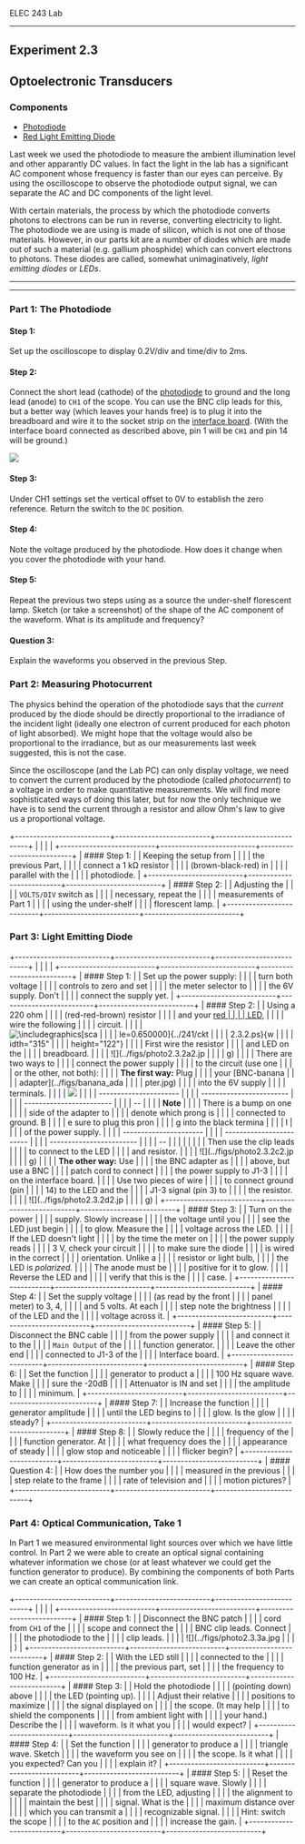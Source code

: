 ELEC 243 Lab

------------------------------------------------------------------------

Experiment 2.3
--------------

Optoelectronic Transducers
--------------------------

### Components

-   [Photodiode](../figs/photo_diode.jpg)
-   [Red Light Emitting Diode](../figs/red_led.jpg)

Last week we used the photodiode to measure the ambient illumination
level and other apparantly DC values. In fact the light in the lab has a
significant AC component whose frequency is faster than our eyes can
perceive. By using the oscilloscope to observe the photodiode output
signal, we can separate the AC and DC components of the light level.

With certain materials, the process by which the photodiode converts
photons to electrons can be run in reverse, converting electricity to
light. The photodiode we are using is made of silicon, which is not one
of those materials. However, in our parts kit are a number of diodes
which are made out of such a material (e.g. gallium phosphide) which can
convert electrons to photons. These diodes are called, somewhat
unimaginatively, *light emitting diodes* or *LEDs*.

  ------------------------ ------------------------ ------------------------
                                                    
  ------------------------ ------------------------ ------------------------

### Part 1: The Photodiode

#### Step 1:

Set up the oscilloscope to display 0.2V/div and time/div to 2ms.

#### Step 2:

Connect the short lead (cathode) of the
[photodiode](../figs/photo_diode.jpg) to ground and the long lead (anode)
to `CH1` of the scope. You can use the BNC clip leads for this, but a
better way (which leaves your hands free) is to plug it into the
breadboard and wire it to the socket strip on the [interface
board](../unilab/interface.html#interface_socket). (With the interface
board connected as described above, pin 1 will be `CH1` and pin 14 will
be ground.)

![](../figs/photo2.3.1a1.jpg)

#### Step 3:

Under CH1 settings set the vertical offset to 0V to establish the zero
reference. Return the switch to the `DC` position.

#### Step 4:

Note the voltage produced by the photodiode. How does it change when you
cover the photodiode with your hand.

#### Step 5:

Repeat the previous two steps using as a source the under-shelf
florescent lamp. Sketch (or take a screenshot) of the shape of the AC
component of the waveform. What is its amplitude and frequency?

#### Question 3:

Explain the waveforms you observed in the previous Step.

### Part 2: Measuring Photocurrent

The physics behind the operation of the photodiode says that the
*current* produced by the diode should be directly proportional to the
irradiance of the incident light (ideally one electron of current
produced for each photon of light absorbed). We might hope that the
voltage would also be proportional to the irradiance, but as our
measurements last week suggested, this is not the case.

Since the oscilloscope (and the Lab PC) can only display voltage, we
need to convert the current produced by the photodiode (called
*photocurrent*) to a voltage in order to make quantitative measurements.
We will find more sophisticated ways of doing this later, but for now
the only technique we have is to send the current through a resistor and
allow Ohm's law to give us a proportional voltage.

+--------------------------+--------------------------+--------------------------+
|                          |                          |                          |
+--------------------------+--------------------------+--------------------------+
| #### Step 1:             |                          | Keeping the setup from   |
|                          |                          | the previous Part,       |
|                          |                          | connect a 1 kΩ resistor  |
|                          |                          | (brown-black-red) in     |
|                          |                          | parallel with the        |
|                          |                          | photodiode.              |
+--------------------------+--------------------------+--------------------------+
| #### Step 2:             |                          | Adjusting the            |
|                          |                          | `VOLTS/DIV` switch as    |
|                          |                          | necessary, repeat the    |
|                          |                          | measurements of Part 1   |
|                          |                          | using the under-shelf    |
|                          |                          | florescent lamp.         |
+--------------------------+--------------------------+--------------------------+

### Part 3: Light Emitting Diode

+--------------------------+--------------------------+--------------------------+
|                          |                          |                          |
+--------------------------+--------------------------+--------------------------+
| #### Step 1:             |                          | Set up the power supply: |
|                          |                          | turn both voltage        |
|                          |                          | controls to zero and set |
|                          |                          | the meter selector to    |
|                          |                          | the 6V supply. Don't     |
|                          |                          | connect the supply yet.  |
+--------------------------+--------------------------+--------------------------+
| #### Step 2:             |                          | Using a 220 ohm          |
|                          |                          | (red-red-brown) resistor |
|                          |                          | and your [red            |
|                          |                          | LED](../figs/red_led.jpg),  |
|                          |                          | wire the following       |
|                          |                          | circuit.                 |
|                          |                          | ![\\includegraphics\[sca |
|                          |                          | le=0.650000\]{../241/ckt |
|                          |                          | 2.3.2.ps}](img222.png){w |
|                          |                          | idth="315"               |
|                          |                          | height="122"}            |
|                          |                          | First wire the resistor  |
|                          |                          | and LED on the           |
|                          |                          | breadboard.              |
|                          |                          | ![](../figs/photo2.3.2a2.jp |
|                          |                          | g)                       |
|                          |                          | There are two ways to    |
|                          |                          | connect the power supply |
|                          |                          | to the circuit (use one  |
|                          |                          | or the other, not both): |
|                          |                          | **The first way:** Plug  |
|                          |                          | your [BNC-banana         |
|                          |                          | adapter](../figs/banana_ada |
|                          |                          | pter.jpg)                |
|                          |                          | into the 6V supply       |
|                          |                          | terminals.               |
|                          |                          | ![](../figs/dc_bnc.jpg)     |
|                          |                          |   ---------------------- |
|                          |                          | ------------------------ |
|                          |                          | ------------------------ |
|                          |                          | --                       |
|                          |                          |   **Note**               |
|                          |                          |   There is a bump on one |
|                          |                          |  side of the adapter to  |
|                          |                          | denote which prong is    |
|                          |                          |   connected to ground. B |
|                          |                          | e sure to plug this pron |
|                          |                          | g into the black termina |
|                          |                          | l                        |
|                          |                          |   of the power supply.   |
|                          |                          |   ---------------------- |
|                          |                          | ------------------------ |
|                          |                          | ------------------------ |
|                          |                          | --                       |
|                          |                          |                          |
|                          |                          | Then use the clip leads  |
|                          |                          | to connect to the LED    |
|                          |                          | and resistor.            |
|                          |                          | ![](../figs/photo2.3.2c2.jp |
|                          |                          | g)                       |
|                          |                          | **The other way:** Use   |
|                          |                          | the BNC adapter as       |
|                          |                          | above, but use a BNC     |
|                          |                          | patch cord to connect    |
|                          |                          | the power supply to J1-3 |
|                          |                          | on the interface board.  |
|                          |                          | Use two pieces of wire   |
|                          |                          | to connect ground (pin   |
|                          |                          | 14) to the LED and the   |
|                          |                          | J1-3 signal (pin 3) to   |
|                          |                          | the resistor.            |
|                          |                          | ![](../figs/photo2.3.2d2.jp |
|                          |                          | g)                       |
+--------------------------+--------------------------+--------------------------+
| #### Step 3:             |                          | Turn on the power        |
|                          |                          | supply. Slowly increase  |
|                          |                          | the voltage until you    |
|                          |                          | see the LED just begin   |
|                          |                          | to glow. Measure the     |
|                          |                          | voltage across the LED.  |
|                          |                          | If the LED doesn't light |
|                          |                          | by the time the meter on |
|                          |                          | the power supply reads   |
|                          |                          | 3 V, check your circuit  |
|                          |                          | to make sure the diode   |
|                          |                          | is wired in the correct  |
|                          |                          | orientation. Unlike a    |
|                          |                          | resistor or light bulb,  |
|                          |                          | the LED is *polarized.*  |
|                          |                          | The anode must be        |
|                          |                          | positive for it to glow. |
|                          |                          | Reverse the LED and      |
|                          |                          | verify that this is the  |
|                          |                          | case.                    |
+--------------------------+--------------------------+--------------------------+
| #### Step 4:             |                          | Set the supply voltage   |
|                          |                          | (as read by the front    |
|                          |                          | panel meter) to 3, 4,    |
|                          |                          | and 5 volts. At each     |
|                          |                          | step note the brightness |
|                          |                          | of the LED and the       |
|                          |                          | voltage across it.       |
+--------------------------+--------------------------+--------------------------+
| #### Step 5:             |                          | Disconnect the BNC cable |
|                          |                          | from the power supply    |
|                          |                          | and connect it to the    |
|                          |                          | `Main Output` of the     |
|                          |                          | function generator.      |
|                          |                          | Leave the other end      |
|                          |                          | connected to J1-3 of the |
|                          |                          | Interface board.         |
+--------------------------+--------------------------+--------------------------+
| #### Step 6:             |                          | Set the function         |
|                          |                          | generator to product a   |
|                          |                          | 100 Hz square wave. Make |
|                          |                          | sure the -20dB           |
|                          |                          | Attenuator is IN and set |
|                          |                          | the amplitude to         |
|                          |                          | minimum.                 |
+--------------------------+--------------------------+--------------------------+
| #### Step 7:             |                          | Increase the function    |
|                          |                          | generator amplitude      |
|                          |                          | until the LED begins to  |
|                          |                          | glow. Is the glow        |
|                          |                          | steady?                  |
+--------------------------+--------------------------+--------------------------+
| #### Step 8:             |                          | Slowly reduce the        |
|                          |                          | frequency of the         |
|                          |                          | function generator. At   |
|                          |                          | what frequency does the  |
|                          |                          | appearance of steady     |
|                          |                          | glow stop and noticeable |
|                          |                          | flicker begin?           |
+--------------------------+--------------------------+--------------------------+
| #### Question 4:         |                          | How does the number you  |
|                          |                          | measured in the previous |
|                          |                          | step relate to the frame |
|                          |                          | rate of television and   |
|                          |                          | motion pictures?         |
+--------------------------+--------------------------+--------------------------+

### Part 4: Optical Communication, Take 1

In Part 1 we measured environmental light sources over which we have
little control. In Part 2 we were able to create an optical signal
containing whatever information we chose (or at least whatever we could
get the function generator to produce). By combining the components of
both Parts we can create an optical communication link.

+--------------------------+--------------------------+--------------------------+
|                          |                          |                          |
+--------------------------+--------------------------+--------------------------+
| #### Step 1:             |                          | Disconnect the BNC patch |
|                          |                          | cord from `CH1` of the   |
|                          |                          | scope and connect the    |
|                          |                          | BNC clip leads. Connect  |
|                          |                          | the photodiode to the    |
|                          |                          | clip leads.              |
|                          |                          | ![](../figs/photo2.3.3a.jpg |
|                          |                          | )                        |
+--------------------------+--------------------------+--------------------------+
| #### Step 2:             |                          | With the LED still       |
|                          |                          | connected to the         |
|                          |                          | function generator as in |
|                          |                          | the previous part, set   |
|                          |                          | the frequency to 100 Hz. |
+--------------------------+--------------------------+--------------------------+
| #### Step 3:             |                          | Hold the photodiode      |
|                          |                          | (pointing down) above    |
|                          |                          | the LED (pointing up).   |
|                          |                          | Adjust their relative    |
|                          |                          | positions to maximize    |
|                          |                          | the signal displayed on  |
|                          |                          | the scope. (It may help  |
|                          |                          | to shield the components |
|                          |                          | from ambient light with  |
|                          |                          | your hand.) Describe the |
|                          |                          | waveform. Is it what you |
|                          |                          | would expect?            |
+--------------------------+--------------------------+--------------------------+
| #### Step 4:             |                          | Set the function         |
|                          |                          | generator to produce a   |
|                          |                          | triangle wave. Sketch    |
|                          |                          | the waveform you see on  |
|                          |                          | the scope. Is it what    |
|                          |                          | you expected? Can you    |
|                          |                          | explain it?              |
+--------------------------+--------------------------+--------------------------+
| #### Step 5:             |                          | Reset the function       |
|                          |                          | generator to produce a   |
|                          |                          | square wave. Slowly      |
|                          |                          | separate the photodiode  |
|                          |                          | from the LED, adjusting  |
|                          |                          | the alignment to         |
|                          |                          | maintain the best        |
|                          |                          | signal. What is the      |
|                          |                          | maximum distance over    |
|                          |                          | which you can transmit a |
|                          |                          | recognizable signal.     |
|                          |                          | Hint: switch the scope   |
|                          |                          | to the `AC` position and |
|                          |                          | increase the gain.       |
+--------------------------+--------------------------+--------------------------+


